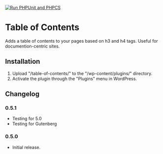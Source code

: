 [![Run PHPUnit and PHPCS](https://github.com/Automattic/table-of-contents/actions/workflows/integrate.yml/badge.svg)](https://github.com/Automattic/table-of-contents/actions/workflows/integrate.yml)

# Table of Contents

Adds a table of contents to your pages based on h3 and h4 tags. Useful for documention-centric sites.

## Installation
1. Upload "/table-of-contents/" to the "/wp-content/plugins/" directory.
1. Activate the plugin through the "Plugins" menu in WordPress.

## Changelog

### 0.5.1
* Testing for 5.0
* Testing for Gutenberg

### 0.5.0
* Initial release.
